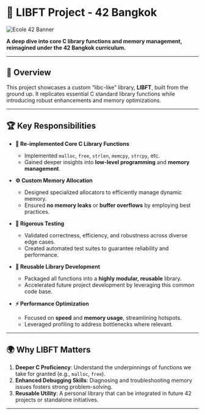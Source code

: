 # 🚀 LIBFT Project - 42 Bangkok

![Ecole 42 Banner](https://ajlinkofficial.com/wp-content/uploads/2021/01/Ecole-42-bangkok.jpg)

**A deep dive into core C library functions and memory management, reimagined under the 42 Bangkok curriculum.**  

---

## 🎯 Overview

This project showcases a custom “libc-like” library, **LIBFT**, built from the ground up. It replicates essential C standard library functions while introducing robust enhancements and memory optimizations.

---

## 🏆 Key Responsibilities

- **🔧 Re-implemented Core C Library Functions**  
  - Implemented `malloc`, `free`, `strlen`, `memcpy`, `strcpy`, etc.  
  - Gained deeper insights into **low-level programming** and **memory management**.

- **⚙️ Custom Memory Allocation**  
  - Designed specialized allocators to efficiently manage dynamic memory.  
  - Ensured **no memory leaks** or **buffer overflows** by employing best practices.

- **🔬 Rigorous Testing**  
  - Validated correctness, efficiency, and robustness across diverse edge cases.  
  - Created automated test suites to guarantee reliability and performance.

- **🔗 Reusable Library Development**  
  - Packaged all functions into a **highly modular, reusable** library.  
  - Accelerated future project development by leveraging this common code base.

- **⚡ Performance Optimization**  
  - Focused on **speed** and **memory usage**, streamlining hotspots.  
  - Leveraged profiling to address bottlenecks where relevant.

---

## 🌍 Why LIBFT Matters

1. **Deeper C Proficiency**: Understand the underpinnings of functions we take for granted (e.g., `malloc`, `free`).
2. **Enhanced Debugging Skills**: Diagnosing and troubleshooting memory issues fosters strong problem-solving.
3. **Reusable Utility**: A personal library that can be integrated in future 42 projects or standalone initiatives.

---

